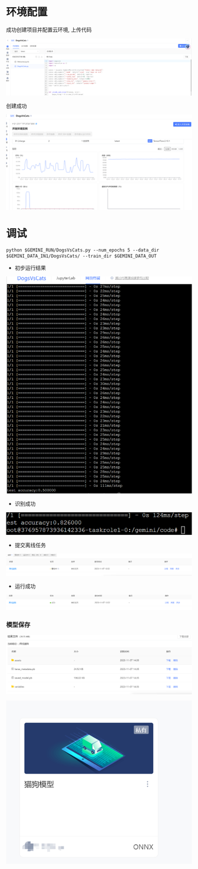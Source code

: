 # 环境配置

成功创建项目并配置云环境, 上传代码

![image-20231107125436933](images/image-20231107125436933.png)

创建成功

![image-20231107131734869](images/image-20231107131734869.png)

# 调试

```shell
python $GEMINI_RUN/DogsVsCats.py --num_epochs 5 --data_dir $GEMINI_DATA_IN1/DogsVsCats/ --train_dir $GEMINI_DATA_OUT
```

- 初步运行结果

![image-20231107133125560](images/image-20231107133125560.png)

- 识别成功

![image-20231107134856293](images/image-20231107134856293.png)

- 提交离线任务

![image-20231107135300090](images/image-20231107135300090.png)

- 运行成功

![image-20231107144354449](images/image-20231107144354449.png)

### 模型保存

![image-20231107144424131](images/image-20231107144424131.png)

![image-20231107144534820](images/image-20231107144534820.png)